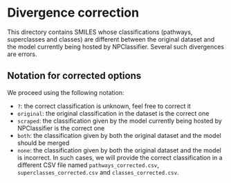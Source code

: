 # Divergence correction

This directory contains SMILES whose classifications (pathways, superclasses and classes) are different between the original dataset and the model currently being hosted by NPClassifier. Several such divergences are errors.

## Notation for corrected options

We proceed using the following notation:

- `?`: the correct classification is unknown, feel free to correct it
- `original`: the original classification in the dataset is the correct one
- `scraped`: the classification given by the model currently being hosted by NPClassifier is the correct one
- `both`: the classification given by both the original dataset and the model should be merged
- `none`: the classification given by both the original dataset and the model is incorrect. In such cases, we will provide the correct classification in a different CSV file named `pathways_corrected.csv`, `superclasses_corrected.csv` and `classes_corrected.csv`.

